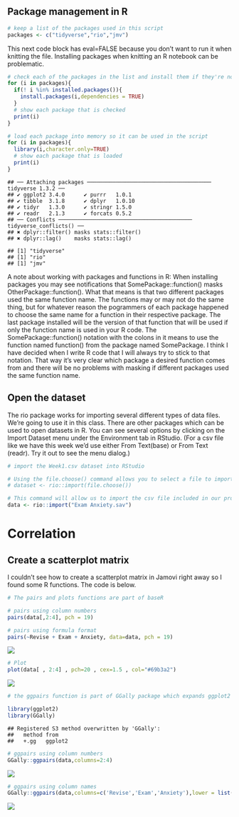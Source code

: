## Package management in R

``` r
# keep a list of the packages used in this script
packages <- c("tidyverse","rio","jmv")
```

This next code block has eval=FALSE because you don’t want to run it
when knitting the file. Installing packages when knitting an R notebook
can be problematic.

``` r
# check each of the packages in the list and install them if they're not installed already
for (i in packages){
  if(! i %in% installed.packages()){
    install.packages(i,dependencies = TRUE)
  }
  # show each package that is checked
  print(i)
}
```

``` r
# load each package into memory so it can be used in the script
for (i in packages){
  library(i,character.only=TRUE)
  # show each package that is loaded
  print(i)
}
```

    ## ── Attaching packages ─────────────────────────────────────── tidyverse 1.3.2 ──
    ## ✔ ggplot2 3.4.0      ✔ purrr   1.0.1 
    ## ✔ tibble  3.1.8      ✔ dplyr   1.0.10
    ## ✔ tidyr   1.3.0      ✔ stringr 1.5.0 
    ## ✔ readr   2.1.3      ✔ forcats 0.5.2 
    ## ── Conflicts ────────────────────────────────────────── tidyverse_conflicts() ──
    ## ✖ dplyr::filter() masks stats::filter()
    ## ✖ dplyr::lag()    masks stats::lag()

    ## [1] "tidyverse"
    ## [1] "rio"
    ## [1] "jmv"

A note about working with packages and functions in R: When installing
packages you may see notifications that SomePackage::function() masks
OtherPackage::function(). What that means is that two different packages
used the same function name. The functions may or may not do the same
thing, but for whatever reason the pogrammers of each package happened
to choose the same name for a function in their respective package. The
last package installed will be the version of that function that will be
used if only the function name is used in your R code. The
SomePackage::function() notation with the colons in it means to use the
function named function() from the package named SomePackage. I think I
have decided when I write R code that I will always try to stick to that
notation. That way it’s very clear which package a desired function
comes from and there will be no problems with masking if different
packages used the same function name.

## Open the dataset

The rio package works for importing several different types of data
files. We’re going to use it in this class. There are other packages
which can be used to open datasets in R. You can see several options by
clicking on the Import Dataset menu under the Environment tab in
RStudio. (For a csv file like we have this week we’d use either From
Text(base) or From Text (readr). Try it out to see the menu dialog.)

``` r
# import the Week1.csv dataset into RStudio

# Using the file.choose() command allows you to select a file to import from another folder.
# dataset <- rio::import(file.choose())

# This command will allow us to import the csv file included in our project folder.
data <- rio::import("Exam Anxiety.sav")
```

# Correlation

## Create a scatterplot matrix

I couldn’t see how to create a scatterplot matrix in Jamovi right away
so I found some R functions. The code is below.

``` r
# The pairs and plots functions are part of baseR

# pairs using column numbers
pairs(data[,2:4], pch = 19)

# pairs using formula format
pairs(~Revise + Exam + Anxiety, data=data, pch = 19)
```

![](Week-6-correlation-Rnotebook3_files/figure-markdown_github/unnamed-chunk-5-1.png)

``` r
# Plot
plot(data[ , 2:4] , pch=20 , cex=1.5 , col="#69b3a2")
```

![](Week-6-correlation-Rnotebook3_files/figure-markdown_github/unnamed-chunk-5-2.png)

``` r
# the ggpairs function is part of GGally package which expands ggplot2 package

library(ggplot2)
library(GGally)
```

    ## Registered S3 method overwritten by 'GGally':
    ##   method from   
    ##   +.gg   ggplot2

``` r
# ggpairs using column numbers
GGally::ggpairs(data,columns=2:4)
```

![](Week-6-correlation-Rnotebook3_files/figure-markdown_github/unnamed-chunk-5-3.png)

``` r
# ggpairs using column names
GGally::ggpairs(data,columns=c('Revise','Exam','Anxiety'),lower = list(continuous = "smooth"))
```

![](Week-6-correlation-Rnotebook3_files/figure-markdown_github/unnamed-chunk-5-4.png)

